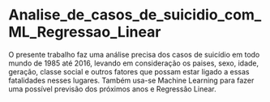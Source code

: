 # Analise_de_casos_de_suicidio_com_ML_Regressao_Linear
O presente trabalho faz uma análise precisa dos casos de suicídio em todo mundo de 1985 até 2016, levando em consideração os paises, sexo, idade, geração, classe social e outros fatores que possam estar ligado a essas fatalidades nesses lugares. Também usa-se Machine Learning para fazer uma possível previsão dos próximos anos e Regressão Linear.
